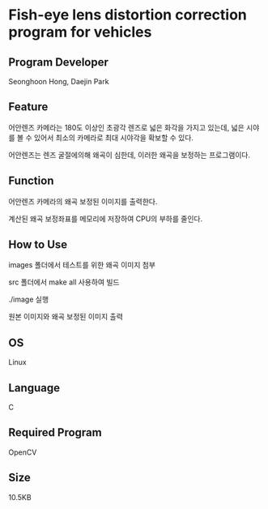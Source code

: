 # Fish-eye lens distortion correction program for vehicles

## Program Developer

Seonghoon Hong, Daejin Park



## Feature

어안렌즈 카메라는 180도 이상인 초광각 렌즈로 넓은 화각을 가지고 있는데, 넓은 시야를 볼 수 있어서 최소의 카메라로 최대 시야각을 확보할 수 있다.

어안렌즈는 렌즈 굴절에의해 왜곡이 심한데, 이러한 왜곡을 보정하는 프로그램이다.



## Function

어안렌즈 카메라의 왜곡 보정된 이미지를 출력한다.

계산된 왜곡 보정좌표를 메모리에 저장하여 CPU의 부하를 줄인다.



## How to Use

images 폴더에서 테스트를 위한 왜곡 이미지 첨부

src 폴더에서 make all 사용하여 빌드

./image 실행

원본 이미지와 왜곡 보정된 이미지 출력



## OS

Linux



## Language

C



## Required Program

OpenCV



## Size

10.5KB